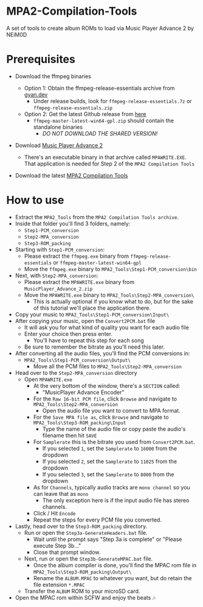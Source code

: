 # MPA2-Compilation-Tools
A set of tools to create album ROMs to load via Music Player Advance 2 by NEiM0D

# Prerequisites
 - Download the ffmpeg binaries
     - Option 1: Obtain the ffmpeg-release-essentials archive from [gyan.dev](https://www.gyan.dev/ffmpeg/builds/)
	     - Under release builds, look for `ffmpeg-release-essentials.7z` or `ffmpeg-release-essentials.zip`
	 - Option 2: Get the latest Github release from [here](https://github.com/BtbN/FFmpeg-Builds/releases)
	     - `ffmpeg-master-latest-win64-gpl.zip` should contain the standalone binaries
		     - _DO NOT DOWNLOAD THE SHARED VERSION!_

 - Download [Music Player Advance 2](https://web.archive.org/web/20181020204131/http://www.cellularmobilephones.com/gba_net/MusicPlayer_Advance_2.zip)
     - There's an executable binary in that archive called `MPAWRITE.EXE`. That application is needed for Step 2 of the `MPA2 Compilation Tools`

 - Download the latest [MPA2 Compilation Tools](https://github.com/OmDRetro/MPA2-Compilation-Tools/releases)
 
# How to use
 - Extract the `MPA2_Tools` from the `MPA2 Compilation Tools archive`.
 - Inside that folder you'll find 3 folders, namely:
     - `Step1-PCM_conversion`
	 - `Step2-MPA_conversion`
	 - `Step3-ROM_packing`
 - Starting with `Step1-PCM_conversion`:
     - Please extract the `ffmpeg.exe` binary from `ffmpeg-release-essentials` or `ffmpeg-master-latest-win64-gpl`
	 - Move the `ffmpeg.exe` binary to `MPA2_Tools\Step1-PCM_conversion\bin`
 - Next, with `Step2-MPA_conversion`:
     - Please extract the `MPAWRITE.exe` binary from `MusicPlayer_Advance_2.zip`
	 - Move the `MPAWRITE.exe` binary to `MPA2_Tools\Step2-MPA_conversion\`
	     - This is actually optional if you know what to do, but for the sake of this tutorial we'll place the application there.
 - Copy your music to `MPA2_Tools\Step1-PCM_conversion\Input\`
 - After copying your music, open the `Convert2PCM.bat` file
     - It will ask you for what kind of quality you want for each audio file
	 - Enter your choice then press enter.
	     - You'll have to repeat this step for each song
	 - Be sure to remember the bitrate as you'll need this later.
 - After converting all the audio files, you'll find the PCM conversions in:
     - `MPA2_Tools\Step1-PCM_conversion\Output\`
	     - Move all the PCM files to `MPA2_Tools\Step2-MPA_conversion`
 - Head over to the `Step2-MPA_conversion` directory
     - Open `MPAWRITE.exe`
	     - At the very bottom of the window, there's a `SECTION` called:
		     - "MusicPlayer Advance Encoder"
		 - For the `Raw 16-bit PCM file`, click `Browse` and navigate to `MPA2_Tools\Step2-MPA_conversion`
		     - Open the audio file you want to convert to MPA format.
         - For the `Save MPA file as`, click `Browse` and navigate to `MPA2_Tools\Step3-ROM_packing\Input`
		     - Type the name of the audio file or copy paste the audio's filename then hit `SAVE`
		 - For `Samplerate` this is the bitrate you used from `Convert2PCM.bat`.
		     - If you selected `1`,  set the `Samplerate` to `16000` from the dropdown
			 - If you selected `2`,  set the `Samplerate` to `11025` from the dropdown
			 - If you selected `3`,  set the `Samplerate` to `8000` from the dropdown
		 - As for `Channels`, typically audio tracks are `mono channel` so you can leave that as `mono`
		     - The only exception here is if the input audio file has stereo channels.
	     - Click / Hit `Encode`
		 - Repeat the steps for every PCM file you converted.
 - Lastly, head over to the `Step3-ROM_packing` directory.
     - Run or open the `Step3a-GenerateHeaders.bat` file.
	     - Wait until the prompt says "Step 3a is complete" or "Please execute Step 3b..."
		 - Close that prompt window.
	 - Next, run or open the `Step3b-GenerateMPAC.bat` file.
	     - Once the album compiler is done, you'll find the MPAC rom file in `MPA2_Tools\Step3-ROM_packing\Output\`
		 - Rename the `ALBUM.MPAC` to whatever you want, but do retain the file extension `*.MPAC`
	 - Transfer the `ALBUM` ROM to your microSD card.
 - Open the MPAC rom within SCFW and enjoy the beats 🎶
